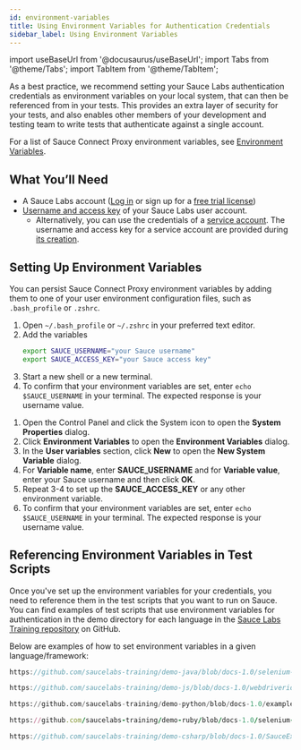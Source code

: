 ```yaml
---
id: environment-variables
title: Using Environment Variables for Authentication Credentials
sidebar_label: Using Environment Variables
---
```


import useBaseUrl from '@docusaurus/useBaseUrl';
import Tabs from '@theme/Tabs';
import TabItem from '@theme/TabItem';

As a best practice, we recommend setting your Sauce Labs authentication credentials as environment variables on your local system, that can then be referenced from in your tests. This provides an extra layer of security for your tests, and also enables other members of your development and testing team to write tests that authenticate against a single account.

For a list of Sauce Connect Proxy environment variables, see [Environment Variables](/secure-connections/sauce-connect/setup-configuration/environment-variables).

## What You’ll Need

- A Sauce Labs account ([Log in](https://accounts.saucelabs.com/am/XUI/#login/) or sign up for a [free trial license](https://saucelabs.com/sign-up))
- [Username and access key](https://app.saucelabs.com/user-settings) of your Sauce Labs user account.
  - Alternatively, you can use the credentials of a [service account](/basics/acct-team-mgmt/managing-service-accounts). The username and access key for a service account are provided during [its creation](/basics/acct-team-mgmt/managing-service-accounts/#creating-a-service-account).

## Setting Up Environment Variables

<Tabs>
<TabItem value="macOS/Linux" label="macOS and Linux" default>

You can persist Sauce Connect Proxy environment variables by adding them to one of your user environment configuration files, such as `.bash_profile` or `.zshrc`.

1. Open `~/.bash_profile` or `~/.zshrc` in your preferred text editor.
2. Add the variables
   ```zsh
   export SAUCE_USERNAME="your Sauce username"
   export SAUCE_ACCESS_KEY="your Sauce access key"
   ```
3. Start a new shell or a new terminal.
4. To confirm that your environment variables are set, enter `echo $SAUCE_USERNAME` in your terminal. The expected response is your username value.

</TabItem>
<TabItem value="Windows" label="Windows">

1. Open the Control Panel and click the System icon to open the **System Properties** dialog.
2. Click **Environment Variables** to open the **Environment Variables** dialog.
3. In the **User variables** section, click **New** to open the **New System Variable** dialog.
4. For **Variable name**, enter **SAUCE_USERNAME** and for **Variable value**, enter your Sauce username and then click **OK**.
5. Repeat 3-4 to set up the **SAUCE_ACCESS_KEY** or any other environment variable.
6. To confirm that your environment variables are set, enter `echo $SAUCE_USERNAME` in your terminal. The expected response is your username value.

</TabItem>
</Tabs>

## Referencing Environment Variables in Test Scripts

Once you've set up the environment variables for your credentials, you need to reference them in the test scripts that you want to run on Sauce. You can find examples of test scripts that use environment variables for authentication in the demo directory for each language in the [Sauce Labs Training repository](https://github.com/saucelabs-training) on GitHub.

Below are examples of how to set environment variables in a given language/framework:

<Tabs>
<TabItem value="java" label="Java" default>

```java reference title="Authenticating with Environment Variables"
https://github.com/saucelabs-training/demo-java/blob/docs-1.0/selenium-examples/src/test/java/com/saucedemo/selenium/demo/SeleniumTest.java#L34-L35
```

</TabItem>
<TabItem value="nodejs" label="Node.js">

```javascript reference title="Authenticating with Environment Variables"
https://github.com/saucelabs-training/demo-js/blob/docs-1.0/webdriverio/webdriver/examples/w3c/test/configs/wdio.saucelabs.conf.js#L7-L8
```

</TabItem>
<TabItem value="python" label="Python">

```python reference title="Authenticating with Environment Variables"
https://github.com/saucelabs-training/demo-python/blob/docs-1.0/examples/w3c-examples/test_pytest_chrome.py#L9-L10
```

</TabItem>
<TabItem value="ruby" label="Ruby">

```ruby reference title="Authenticating with Environment Variables"
https://github.com/saucelabs-training/demo-ruby/blob/docs-1.0/selenium-examples/rspec/spec/spec_helper.rb#L23-L24
```

</TabItem>
<TabItem value="csharp" label="C#">

```csharp reference title="Authenticating with Environment Variables"
https://github.com/saucelabs-training/demo-csharp/blob/docs-1.0/SauceExamples/Common/SauceLabs/SauceUser.cs#L7-L11
```

</TabItem>
</Tabs>
